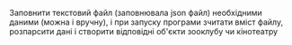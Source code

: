 Заповнити текстовий файл (заповнювала json файл) необхідними даними (можна і вручну), 
і при запуску програми зчитати вміст файлу, розпарсити дані і створити відповідні об'єкти зооклубу чи кінотеатру
